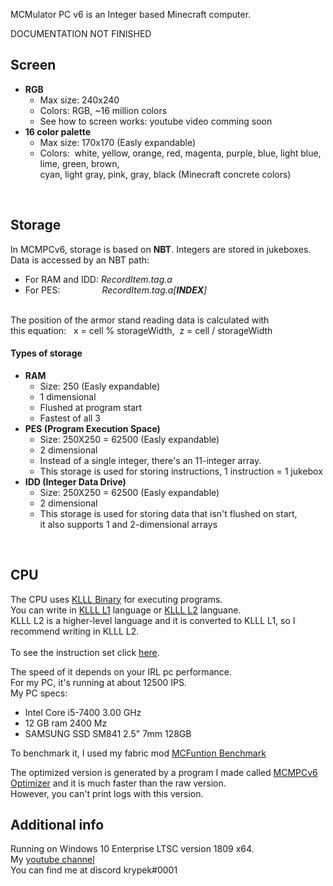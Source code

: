 MCMulator PC v6 is an Integer based Minecraft computer.<br>

DOCUMENTATION NOT FINISHED

<h2>Screen</h2>
<ul>
  <li><strong>RGB</strong>
    <ul>
       <li>Max size: 240x240</li>
       <li>Colors: RGB, ~16 million colors</li>
       <li>See how to screen works: youtube video comming soon</li>
    </ul>
  </li>
  <li><strong>16 color palette</strong>
    <ul>
      <li>Max size: 170x170 (Easly expandable)</li>
      <li>Colors:&nbsp;  white, yellow, orange, red, magenta, purple, blue, light blue, lime, green, brown,</li>
      cyan, light gray, pink, gray, black (Minecraft concrete colors)
    </ul>
   </li>
</ul>
<br>
<h2>Storage</h2>

In MCMPCv6, storage is based on <strong>NBT</strong>. Integers are stored in jukeboxes.<br>
Data is accessed by an NBT path:<ul> <li>For RAM and IDD: <em>RecordItem.tag.a</em></li><li>For PES: &nbsp;&nbsp;&nbsp;&nbsp;&nbsp;&nbsp;&nbsp;&nbsp;&nbsp;&nbsp;&nbsp;&nbsp;&nbsp;&nbsp;&nbsp;&nbsp;<em>RecordItem.tag.a[<strong>INDEX</strong>]</em></li></ul><br>
The position of the armor stand reading data is calculated with<br> this equation: &nbsp;&nbsp;x = cell % storageWidth,&nbsp; z = cell / storageWidth<br>

<h4>Types of storage</h4>
<ul>
  <li><strong>RAM</strong><ul>
      <li>Size: 250 (Easly expandable)</li>
      <li>1 dimensional</li>
      <li>Flushed at program start</li>
      <li>Fastest of all 3</li>
    </ul></li>
  <li><strong>PES (Program Execution Space)</strong><ul>
      <li>Size: 250X250 = 62500 (Easly expandable)</li>
      <li>2 dimensional</li>
      <li>Instead of a single integer, there's an 11-integer array.</li>
      <li>This storage is used for storing instructions, 1 instruction = 1 jukebox</li>
    </ul></li>
    <li><strong>IDD (Integer Data Drive)</strong><ul>
      <li>Size: 250X250 = 62500 (Easly expandable)</li>
      <li>2 dimensional</li>
      <li>This storage is used for storing data that isn't flushed on start,</li>it also supports 1 and 2-dimensional arrays
    </ul></li>
</ul>

<br>
<h2>CPU</h2>
The CPU uses <a href="https://github.com/krypciak/KLLL-Compiler-L1">KLLL Binary</a> for executing programs.<br>
You can write in <a href="https://github.com/krypciak/KLLL-Compiler-L1">KLLL L1</a> language or <a href="https://github.com/krypciak/KLLL-Compiler-L1">KLLL L2</a> languane.<br>
KLLL L2 is a higher-level language and it is converted to KLLL L1, so I recommend writing in KLLL L2.<br><br>
To see the instruction set click <a href="https://github.com/krypciak/KLLL-Compiler-L1/blob/main/README.md">here</a>.<br>

The speed of it depends on your IRL pc performance.<br>
For my PC, it's running at about 12500 IPS.<br>
My PC specs:<ul>
  <li>Intel Core i5-7400 3.00 GHz</li>
  <li>12 GB ram 2400 Mz</li>
  <li>SAMSUNG SSD SM841 2.5" 7mm 128GB</li>
</ul>

To benchmark it, I used my fabric mod <a href="https://github.com/krypciak/MCFunction-Benchmark">MCFuntion Benchmark</a>

The optimized version is generated by a program I made called <a href="https://github.com/krypciak/MCMPCv6-Optimizer">MCMPCv6 Optimizer</a> and it is much faster than the raw version.<br>
However, you can't print logs with this version.<br>








<h2>Additional info</h2>
  Running on Windows 10 Enterprise LTSC version 1809 x64.<br>
  My <a href="https://www.youtube.com/channel/UCgbZ7givbZpvVgKSpQoEj1A">youtube channel</a><br>
  You can find me at discord krypek#0001<br>
